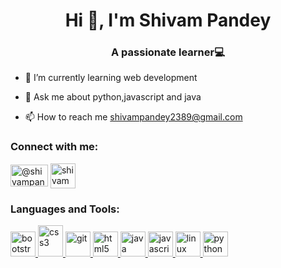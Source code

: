 <h1 align="center">Hi 👋, I'm Shivam Pandey</h1>
<h3 align="center"> A passionate learner💻</h3>

- 🌱 I’m currently learning web development

- 💬 Ask me about python,javascript and java

- 📫 How to reach me shivampandey2389@gmail.com

<h3 align="left">Connect with me:</h3>
<p align="left" target="blank"><a href="https://twitter.com/shivampandey050" target="blank"><img align="center" src="https://static.toiimg.com/thumb/msid-102075304,width-1280,height-720,resizemode-4/102075304.jpg" alt="@shivampandey050" height="35" width="60" /></a>
<a href="https://www.linkedin.com/in/shivam-pandey-0840462a2/" target="blank"><img align="center" src="https://encrypted-tbn0.gstatic.com/images?q=tbn:ANd9GcQrIbiofxGclX20CWBDtpmjOcbbuqEJS6PrSQ&usqp=CAU" alt="shivampandeyy" height="40" width="40" /></a>
</p>

<h3 align="left">Languages and Tools:</h3>
<p align="left"> <a href="https://getbootstrap.com" target="_blank" rel="noreferrer"> <img src="https://avatars.githubusercontent.com/u/2918581?s=280&v=4" alt="bootstrap" width="40" height="40"/> </a> <a href="https://www.w3schools.com/css/" target="_blank" rel="noreferrer"> <img src="https://repository-images.githubusercontent.com/312911828/12b3b900-4058-11eb-94ce-8b644fa90ef5" alt="css3" width="40" height="50"/> </a> <a href="https://git-scm.com/" target="_blank" rel="noreferrer"> <img src="https://www.vectorlogo.zone/logos/git-scm/git-scm-icon.svg" alt="git" width="40" height="40"/> </a> <a href="https://www.w3.org/html/" target="_blank" rel="noreferrer"> <img src="https://p1.hiclipart.com/preview/930/119/770/html-logo-html5-email-web-feed-theme-orange-line-circle-png-clipart.jpg" alt="html5" width="40" height="40"/> </a> <a href="https://www.java.com" target="_blank" rel="noreferrer"> <img src="https://e7.pngegg.com/pngimages/405/878/png-clipart-java-logo-java-runtime-environment-computer-icons-java-platform-standard-edition-java-miscellaneous-text-thumbnail.png" alt="java" width="40" height="40"/> </a> <a href="https://developer.mozilla.org/en-US/docs/Web/JavaScript" target="_blank" rel="noreferrer"> <img src="https://upload.wikimedia.org/wikipedia/commons/thumb/6/6a/JavaScript-logo.png/800px-JavaScript-logo.png" alt="javascript" width="40" height="40"/> </a> <a href="https://www.linux.org/" target="_blank" rel="noreferrer"> <img src="https://brandlogos.net/wp-content/uploads/2020/03/Linux-logo-512x512.png" alt="linux" width="40" height="40"/> </a> <a href="https://www.python.org" target="_blank" rel="noreferrer"> <img src="https://avatars.githubusercontent.com/u/1525981?s=280&v=4" alt="python" width="40" height="40"/> </p>
